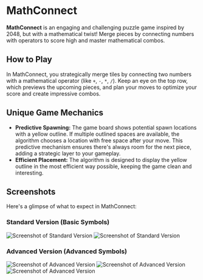 # MathConnect
**MathConnect** is an engaging and challenging puzzle game inspired by 2048, but with a mathematical twist! Merge pieces by connecting numbers with operators to score high and master mathematical combos.

## How to Play
In MathConnect, you strategically merge tiles by connecting two numbers with a mathematical operator (like `+`, `-`, `*`, `/`). Keep an eye on the top row, which previews the upcoming pieces, and plan your moves to optimize your score and create impressive combos.

## Unique Game Mechanics
- **Predictive Spawning:** The game board shows potential spawn locations with a yellow outline. If multiple outlined spaces are available, the algorithm chooses a location with free space after your move. This predictive mechanism ensures there's always room for the next piece, adding a strategic layer to your gameplay.
- **Efficient Placement:** The algorithm is designed to display the yellow outline in the most efficient way possible, keeping the game clean and interesting.

## Screenshots
Here's a glimpse of what to expect in MathConnect:

### Standard Version (Basic Symbols)
![Screenshot of Standard Version](images/MathConnectExample1.png)
![Screenshot of Standard Version](images/MathConnectExample2.png)

### Advanced Version (Advanced Symbols)
![Screenshot of Advanced Version](images/MathConnectExample3.png)
![Screenshot of Advanced Version](images/MathConnectExample4.png)
![Screenshot of Advanced Version](images/MathConnectExample5.png)
